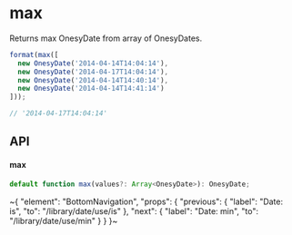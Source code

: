 
# max

Returns max OnesyDate from array of OnesyDates.

```ts
format(max([
  new OnesyDate('2014-04-14T14:04:14'),
  new OnesyDate('2014-04-17T14:04:14'),
  new OnesyDate('2014-04-14T14:40:14'),
  new OnesyDate('2014-04-14T14:41:14')
]));

// '2014-04-17T14:04:14'
```

## API

#### max

```ts
default function max(values?: Array<OnesyDate>): OnesyDate;
```


~{
  "element": "BottomNavigation",
  "props": {
    "previous": {
      "label": "Date: is",
      "to": "/library/date/use/is"
    },
    "next": {
      "label": "Date: min",
      "to": "/library/date/use/min"
    }
  }
}~
